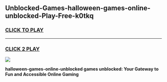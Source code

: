 
## Unblocked-Games-halloween-games-online-unblocked-Play-Free-k0tkq
<h3>
<a href="https://premium76.site?title=halloween-games-online-unblocked&ref=18A1">CLICK TO PLAY</a></h3>
<hr>

<h3>
<a href="https://premium76.site?title=halloween-games-online-unblocked&ref=18A1">CLICK 2 PLAY</a>
  
</h3>

<a href="https://premium76.site?title=halloween-games-online-unblocked&ref=18A1"><img src="https://clearcache.store/games.png"></a>


**halloween-games-online-unblocked games unblocked: Your Gateway to Fun and Accessible Online Gaming**
